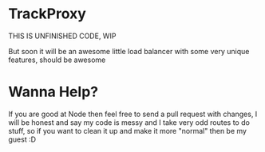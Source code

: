 # TrackProxy
THIS IS UNFINISHED CODE, WIP

But soon it will be an awesome little load balancer with some very unique features, should be awesome

# Wanna Help?
If you are good at Node then feel free to send a pull request with changes, I will be honest and say my code is messy and I take very odd routes to do stuff, so if you want to clean it up and make it more "normal" then be my guest :D
